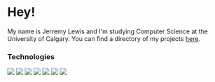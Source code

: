 # Hey!
My name is Jerremy Lewis and I'm studying Computer Science at the University of Calgary. You can find a directory of my projects [here](https://jerrlewis.me).
### Technologies
   ![](https://img.shields.io/badge/Code-Python-informational?style=flat-square&logo=python&logoColor=white&color=0097c7)	   ![](https://img.shields.io/badge/Code-Javascript-informational?style=flat-square&logo=javascript&logoColor=white&color=0097c7) ![](https://img.shields.io/badge/Tools-Flutter-informational?style=flat-square&logo=flutter&logoColor=white&color=0097c7) ![](https://img.shields.io/badge/Tools-ReactJS-informational?style=flat-square&logo=react&logoColor=white&color=0097c7) ![](https://img.shields.io/badge/Shell-Bash-informational?style=flat-square&logo=gnu-bash&logoColor=white&color=0097c7) ![](https://img.shields.io/badge/OS-Linux-informational?style=flat-square&logo=linux&logoColor=white&color=0097c7) ![](https://img.shields.io/badge/Cloud-Firebase-informational?style=flat-square&logo=firebase&logoColor=white&color=0097c7) 
